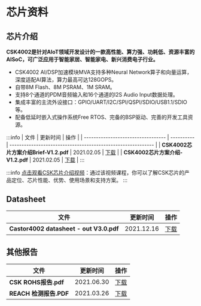 
# 芯片资料

## 芯片介绍

**CSK4002是针对AloT领域开发设计的一款高性能、算力强、功耗低、资源丰富的AISoC，可广泛应用于智能家居、智能家电、新兴消费电子行业。**
- CSK4002 AI/DSP加速模块MVA支持多种Neural Network算子和向量运算，深度适配AI算法，算力最高可达128GOPS。
- 自带8M Flash、8M PSRAM、1M SRAM。
- 支持8个通道的PDM音频输入和16个通道的I2S Audio Input数据处理。
- 集成丰富的主流外设接口：GPIO/UART/I2C/SPI/QSPI/SDIO/USB1.1/SDIO等。
- 配备低延时嵌入式操作系统Free RTOS、完备的BSP驱动、完善的开发工具资源。

:::info
| 文件                               | 更新时间   | 操作                                                         |
| ---------------------------------- | ---------- | ------------------------------------------------------------ |
| **CSK4002芯片方案介绍Brief-V1.2.pdf** | 2021.02.05 | [下载](https://open.listenai.com/resource/open/doc_resource%2F%E4%BA%A7%E5%93%81%E4%BB%8B%E7%BB%8D%2F%E4%BA%A7%E5%93%81%E8%A7%84%E6%A0%BC%E4%B9%A6PDF%2F20210204%2FC4203-L02C%E5%8F%8C%E9%BA%A6%E7%A6%BB%E7%BA%BF%E8%AF%AD%E9%9F%B3%E4%BA%A4%E4%BA%92%E8%8A%AF%E7%89%87BriefV1.2.pdf) |
| **CSK4002芯片方案介绍-V1.2.pdf**      | 2021.02.05 | [下载](https://open.listenai.com/resource/open/doc_resource%2F%E4%BA%A7%E5%93%81%E4%BB%8B%E7%BB%8D%2F%E4%BA%A7%E5%93%81%E8%A7%84%E6%A0%BC%E4%B9%A6PDF%2F20210204%2FC4203-L02C%E5%8F%8C%E9%BA%A6%E7%A6%BB%E7%BA%BF%E8%AF%AD%E9%9F%B3%E4%BA%A4%E4%BA%92%E8%8A%AF%E7%89%87%E4%BA%A7%E5%93%81%E8%A7%84%E6%A0%BC%E4%B9%A6V1.2.pdf) |
:::

:::info
[点击观看CSK芯片介绍视频](https://www.bilibili.com/video/BV1n64y1v7sC)：通过该视频课程，你可以了解CSK芯片的产品定位、芯片性能、优势、使用场景和支持方案。
:::


## Datasheet

| 文件                                            | 更新时间   | 操作                                                         |
| ----------------------------------------------- | ---------- | ------------------------------------------------------------ |
| **Castor4002 datasheet - out V3.0.pdf** | 2021.12.16 | [下载](https://iflyos-external.oss-cn-shanghai.aliyuncs.com/public/lsopen/%E8%8A%AF%E7%89%87%E8%B5%84%E6%96%99/Castor4002%20datasheet%20-%20out%20V3.0.pdf) |


## 其他报告

| 文件                   | 更新时间   | 操作                                                         |
| ---------------------- | ---------- | ------------------------------------------------------------ |
| **CSK ROHS报告.pdf**   | 2021.06.30 | [下载](https://open.listenai.com/resource/open/doc_resource%2FCSK%20Datasheet%2FCSK%20ROHS%E6%8A%A5%E5%91%8A.pdf) |
| **REACH 检测报告.PDF** | 2021.03.26 |[下载](https://open.listenai.com/resource/open/doc_resource%2FCSK%20Datasheet%2FREACH%20%E6%A3%80%E6%B5%8B%E6%8A%A5%E5%91%8A.PDF)|

